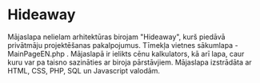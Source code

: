 # Hideaway
Mājaslapa nelielam arhitektūras birojam "Hideaway", kurš piedāvā privātmāju projektēšanas pakalpojumus. 
Tīmekļa vietnes sākumlapa - MainPageEN.php . 
Mājaslapā ir ielikts cēnu kalkulators, kā arī lapa, caur kuru var pa taisno sazināties ar biroja pārstāvjiem.
Mājaslapa izstrādāta ar HTML, CSS, PHP, SQL un Javascript valodām.
